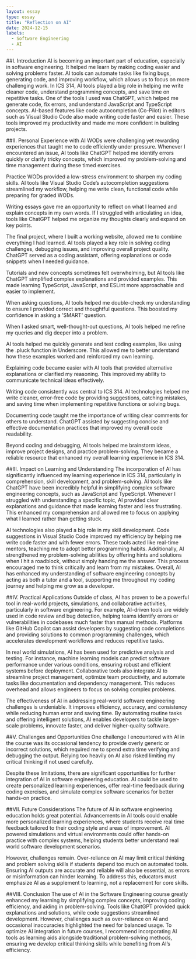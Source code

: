 ```yaml
---
layout: essay
type: essay
title: "Reflection on AI"
date: 2024-12-15
labels:
  - Software Engineering
  - AI
---
```

##I. Introduction
AI is becoming an important part of education, especially in software engineering. It helped me learn by making coding easier and solving problems faster. AI tools can automate tasks like fixing bugs, generating code, and improving workflow, which allows us to focus on more challenging work. In ICS 314, AI tools played a big role in helping me write cleaner code, understand programming concepts, and save time on repetitive tasks.
One of the tools I used was ChatGPT, which helped me generate code, fix errors, and understand JavaScript and TypeScript concepts. AI-based features like code autocompletion (Co-Pilot) in editors such as Visual Studio Code also made writing code faster and easier. These tools improved my productivity and made me more confident in building projects.

##II. Personal Experience with AI
WODs were challenging yet rewarding experiences that taught me to code efficiently under pressure. Whenever I encountered an issue, AI tools like ChatGPT helped me identify errors quickly or clarify tricky concepts, which improved my problem-solving and time management during these timed exercises.

Practice WODs provided a low-stress environment to sharpen my coding skills. AI tools like Visual Studio Code’s autocompletion suggestions streamlined my workflow, helping me write clean, functional code while preparing for graded WODs.

Writing essays gave me an opportunity to reflect on what I learned and explain concepts in my own words. If I struggled with articulating an idea, tools like ChatGPT helped me organize my thoughts clearly and expand on key points.

The final project, where I built a working website, allowed me to combine everything I had learned. AI tools played a key role in solving coding challenges, debugging issues, and improving overall project quality. ChatGPT served as a coding assistant, offering explanations or code snippets when I needed guidance.

Tutorials and new concepts sometimes felt overwhelming, but AI tools like ChatGPT simplified complex explanations and provided examples. This made learning TypeScript, JavaScript, and ESLint more approachable and easier to implement.

When asking questions, AI tools helped me double-check my understanding to ensure I provided correct and thoughtful questions. This boosted my confidence in asking a 'SMART' question.

When I asked smart, well-thought-out questions, AI tools helped me refine my queries and dig deeper into a problem.

AI tools helped me quickly generate and test coding examples, like using the .pluck function in Underscore. This allowed me to better understand how these examples worked and reinforced my own learning.

Explaining code became easier with AI tools that provided alternative explanations or clarified my reasoning. This improved my ability to communicate technical ideas effectively.

Writing code consistently was central to ICS 314. AI technologies helped me write cleaner, error-free code by providing suggestions, catching mistakes, and saving time when implementing repetitive functions or solving bugs.

Documenting code taught me the importance of writing clear comments for others to understand. ChatGPT assisted by suggesting concise and effective documentation practices that improved my overall code readability.

Beyond coding and debugging, AI tools helped me brainstorm ideas, improve project designs, and practice problem-solving. They became a reliable resource that enhanced my overall learning experience in ICS 314.

##III. Impact on Learning and Understanding
The incorporation of AI has significantly influenced my learning experience in ICS 314, particularly in comprehension, skill development, and problem-solving. AI tools like ChatGPT have been incredibly helpful in simplifying complex software engineering concepts, such as JavaScript and TypeScript. Whenever I struggled with understanding a specific topic, AI provided clear explanations and guidance that made learning faster and less frustrating. This enhanced my comprehension and allowed me to focus on applying what I learned rather than getting stuck.

AI technologies also played a big role in my skill development. Code suggestions in Visual Studio Code improved my efficiency by helping me write code faster and with fewer errors. These tools acted like real-time mentors, teaching me to adopt better programming habits. Additionally, AI strengthened my problem-solving abilities by offering hints and solutions when I hit a roadblock, without simply handing me the answer. This process encouraged me to think critically and learn from my mistakes. Overall, AI has enhanced my understanding of software engineering concepts by acting as both a tutor and a tool, supporting me throughout my coding journey and helping me grow as a developer.

##IV. Practical Applications
Outside of class, AI has proven to be a powerful tool in real-world projects, simulations, and collaborative activities, particularly in software engineering. For example, AI-driven tools are widely used in code review and bug detection, helping teams identify errors or vulnerabilities in codebases much faster than manual methods. Platforms like GitHub Copilot can assist developers by suggesting code completions and providing solutions to common programming challenges, which accelerates development workflows and reduces repetitive tasks.

In real world simulations, AI has been used for predictive analysis and testing. For instance, machine learning models can predict software performance under various conditions, ensuring robust and efficient systems before deployment. Collaborative tools also integrate AI to streamline project management, optimize team productivity, and automate tasks like documentation and dependency management. This reduces overhead and allows engineers to focus on solving complex problems.

The effectiveness of AI in addressing real-world software engineering challenges is undeniable. It improves efficiency, accuracy, and consistency while reducing human error and saving time. By automating routine tasks and offering intelligent solutions, AI enables developers to tackle larger-scale problems, innovate faster, and deliver higher-quality software.

##V. Challenges and Opportunities
One challenge I encountered with AI in the course was its occasional tendency to provide overly generic or incorrect solutions, which required me to spend extra time verifying and debugging the output. Relying too heavily on AI also risked limiting my critical thinking if not used carefully.

Despite these limitations, there are significant opportunities for further integration of AI in software engineering education. AI could be used to create personalized learning experiences, offer real-time feedback during coding exercises, and simulate complex software scenarios for better hands-on practice. 

##VII. Future Considerations
The future of AI in software engineering education holds great potential. Advancements in AI tools could enable more personalized learning experiences, where students receive real time feedback tailored to their coding style and areas of improvement. AI powered simulations and virtual environments could offer hands-on practice with complex systems, helping students better understand real world software development scenarios.

However, challenges remain. Over-reliance on AI may limit critical thinking and problem solving skills if students depend too much on automated tools. Ensuring AI outputs are accurate and reliable will also be essential, as errors or misinformation can hinder learning. To address this, educators must emphasize AI as a supplement to learning, not a replacement for core skills. 

##VIII. Conclusion
The use of AI in the Software Engineering course greatly enhanced my learning by simplifying complex concepts, improving coding efficiency, and aiding in problem-solving. Tools like ChatGPT provided quick explanations and solutions, while code suggestions streamlined development. However, challenges such as over-reliance on AI and occasional inaccuracies highlighted the need for balanced usage. To optimize AI integration in future courses, I recommend incorporating AI tools as learning aids alongside traditional problem-solving methods, ensuring we develop critical thinking skills while benefiting from AI’s efficiency.
